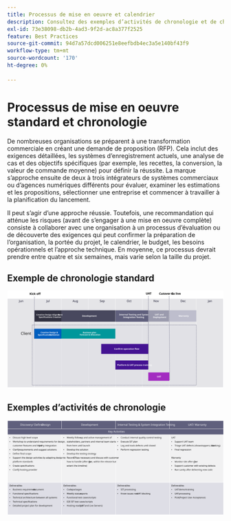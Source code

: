 ```yaml
---
title: Processus de mise en oeuvre et calendrier
description: Consultez des exemples d’activités de chronologie et de chronologie de mise en oeuvre standard d’Adobe Commerce.
exl-id: 73e38098-db2b-4ad3-9f2d-ac8a377f2525
feature: Best Practices
source-git-commit: 94d7a57dcd006251e8eefbdb4ec3a5e140bf43f9
workflow-type: tm+mt
source-wordcount: '170'
ht-degree: 0%

---
```



# Processus de mise en oeuvre standard et chronologie

De nombreuses organisations se préparent à une transformation commerciale en créant une demande de proposition (RFP). Cela inclut des exigences détaillées, les systèmes d’enregistrement actuels, une analyse de cas et des objectifs spécifiques (par exemple, les recettes, la conversion, la valeur de commande moyenne) pour définir la réussite. La marque s’approche ensuite de deux à trois intégrateurs de systèmes commerciaux ou d’agences numériques différents pour évaluer, examiner les estimations et les propositions, sélectionner une entreprise et commencer à travailler à la planification du lancement.

Il peut s’agir d’une approche réussie. Toutefois, une recommandation qui atténue les risques (avant de s’engager à une mise en oeuvre complète) consiste à collaborer avec une organisation à un processus d’évaluation ou de découverte des exigences qui peut confirmer la préparation de l’organisation, la portée du projet, le calendrier, le budget, les besoins opérationnels et l’approche technique. En moyenne, ce processus devrait prendre entre quatre et six semaines, mais varie selon la taille du projet.

## Exemple de chronologie standard

![Exemple de chronologie d’implémentation de commerce standard](../../assets/playbooks/timeline-example.svg)

## Exemples d’activités de chronologie

![Exemple d’activités de chronologie de mise en oeuvre de commerce](../../assets/playbooks/timeline-activities-example.svg)
